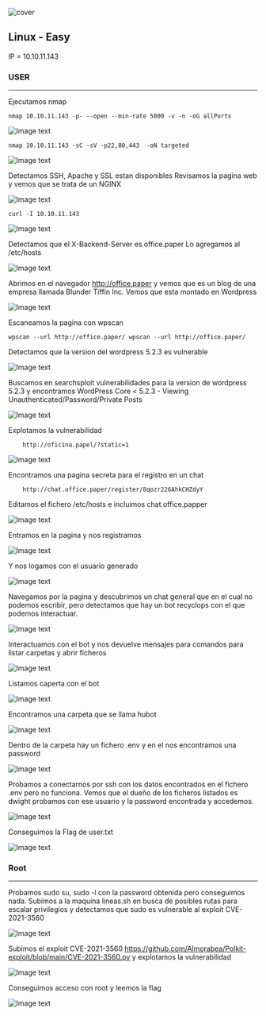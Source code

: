 ![cover](https://github.com/b14nc0/CTF/blob/main/HTB/images/paper/paper2.jpg)

## Linux - Easy
IP = 10.10.11.143

### USER ###

*** 
Ejecutamos nmap 
    
    nmap 10.10.11.143 -p- --open --min-rate 5000 -v -n -oG allPorts
    
![Image text](https://github.com/b14nc0/CTF/blob/main/HTB/images/paper/allPorts.jpg)

    nmap 10.10.11.143 -sC -sV -p22,80,443  -oN targeted

![Image text](https://github.com/b14nc0/CTF/blob/main/HTB/images/paper/targeted.jpg)

Detectamos SSH, Apache y SSL estan disponibles
Revisamos la pagina web y vemos que se trata de un NGINX

![Image text](https://github.com/b14nc0/CTF/blob/main/HTB/images/paper/nginx.jpg)

    curl -I 10.10.11.143

![Image text](https://github.com/b14nc0/CTF/blob/main/HTB/images/paper/curl.jpg)

Detectamos que el X-Backend-Server es office.paper
Lo agregamos al /etc/hosts

![Image text](https://github.com/b14nc0/CTF/blob/main/HTB/images/paper/hosts.jpg)

Abrimos en el navegador http://office.paper y vemos que es un blog de una empresa llamada Blunder Tiffin Inc.
Vemos que esta montado en Wordpress

![Image text](https://github.com/b14nc0/CTF/blob/main/HTB/images/paper/wappanalizer.jpg)  

Escaneamos la pagina con wpscan

    wpscan --url http://office.paper/ wpscan --url http://office.paper/
    
Detectamos que la version del wordpress 5.2.3 es vulnerable

![Image text](https://github.com/b14nc0/CTF/blob/main/HTB/images/paper/wpscan.jpg)

Buscamos en searchsploit vulnerabilidades para la version de wordpress 5.2.3 y encontramos WordPress Core < 5.2.3 - Viewing Unauthenticated/Password/Private Posts 

![Image text](https://github.com/b14nc0/CTF/blob/main/HTB/images/paper/searchsploit.jpg)

Explotamos la vulnerabilidad

        http://oficina.papel/?static=1
 
![Image text](https://github.com/b14nc0/CTF/blob/main/HTB/images/paper/pagStatic.jpg)

Encontramos una pagina secreta para el registro en un chat

        http://chat.office.paper/register/8qozr226AhkCHZdyY

Editamos el fichero /etc/hosts e incluimos chat.office.papper

![Image text](https://github.com/b14nc0/CTF/blob/main/HTB/images/paper/hosts2.jpg)
        
Entramos en la pagina y nos registramos

![Image text](https://github.com/b14nc0/CTF/blob/main/HTB/images/paper/pagina%20de%20registro.jpg)

Y nos logamos con el usuario generado

![Image text](https://github.com/b14nc0/CTF/blob/main/HTB/images/paper/login.jpg)

Navegamos por la pagina y descubrimos un chat general que en el cual no podemos escribir, pero detectamos que hay un bot recyclops con el que podemos interactuar.

![Image text](https://github.com/b14nc0/CTF/blob/main/HTB/images/paper/chatBot.jpg)

Interactuamos con el bot y nos devuelve mensajes para comandos para listar carpetas y abrir ficheros

![Image text](https://github.com/b14nc0/CTF/blob/main/HTB/images/paper/bot.jpg)

Listamos caperta con el bot 

![Image text](https://github.com/b14nc0/CTF/blob/main/HTB/images/paper/recyclopslist.jpg)

Encontramos una carpeta que se llama hubot 

![Image text](https://github.com/b14nc0/CTF/blob/main/HTB/images/paper/recyclopslisthubot.jpg)

Dentro de la carpeta hay un fichero .env y en el nos encontramos una password

![Image text](https://github.com/b14nc0/CTF/blob/main/HTB/images/paper/recyclopsFileHubotEnv.jpg)

Probamos a conectarnos por ssh con los datos encontrados en el fichero .env pero no funciona.
Vemos que el dueño de los ficheros listados es dwight probamos con ese usuario y la password encontrada y accedemos.

![Image text](https://github.com/b14nc0/CTF/blob/main/HTB/images/paper/ssh.jpg)

Conseguimos la Flag de user.txt

![Image text](https://github.com/b14nc0/CTF/blob/main/HTB/images/paper/flagUser.jpg)

### Root ###
***

Probamos sudo su, sudo -l con la password obtenida pero conseguimos nada.
Subimos a la maquina lineas.sh en busca de posibles rutas para escalar privilegios y detectamos que sudo es vulnerable al exploit CVE-2021-3560

![Image text](https://github.com/b14nc0/CTF/blob/main/HTB/images/paper/vulnSudo.jpg)

Subimos el exploit CVE-2021-3560
https://github.com/Almorabea/Polkit-exploit/blob/main/CVE-2021-3560.py
y explotamos la vulnerabilidad

![Image text](https://github.com/b14nc0/CTF/blob/main/HTB/images/paper/cve20213560.jpg)

Conseguimos acceso con root y leemos la flag

![Image text](https://github.com/b14nc0/CTF/blob/main/HTB/images/paper/root.jpg)


